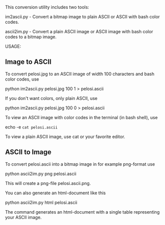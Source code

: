 This conversion utility includes two tools:

im2ascii.py - Convert a bitmap image to plain ASCII or ASCII with bash
              color codes.

ascii2im.py - Convert a plain ASCII image or ASCII image with bash
              color codes to a bitmap image.

USAGE:

Image to ASCII
--------------

To convert pelosi.jpg to an ASCII image of width 100 characters and
bash color codes, use

   python im2ascii.py pelosi.jpg 100 1 > pelosi.ascii

If you don't want colors, only plain ASCII, use

   python im2ascii.py pelosi.jpg 100 0 > pelosi.ascii

To view an ASCII image with color codes in the terminal (in bash
shell), use

   echo -e `cat pelosi.ascii`

To view a plain ASCII image, use cat or your favorite editor.

ASCII to Image
--------------

To convert pelosi.ascii into a bitmap image in for example png-format
use

  python ascii2im.py png pelosi.ascii

This will create a png-file pelosi.ascii.png.

You can also generate an html-document like this

  python ascii2im.py html pelosi.ascii

The command generates an html-document with a single table
representing your ASCII image.